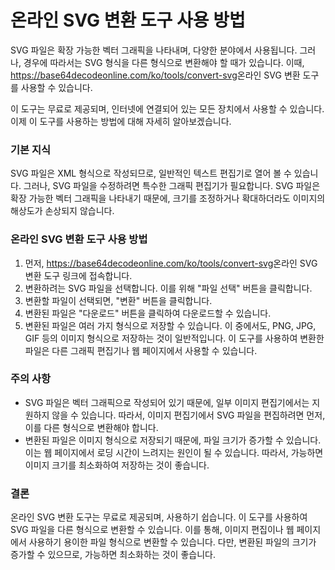 온라인 SVG 변환 도구 사용 방법
===================

SVG 파일은 확장 가능한 벡터 그래픽을 나타내며, 다양한 분야에서 사용됩니다. 그러나, 경우에 따라서는 SVG 형식을 다른 형식으로 변환해야 할 때가 있습니다. 이때, <https://base64decodeonline.com/ko/tools/convert-svg>온라인 SVG 변환 도구를 사용할 수 있습니다.

이 도구는 무료로 제공되며, 인터넷에 연결되어 있는 모든 장치에서 사용할 수 있습니다. 이제 이 도구를 사용하는 방법에 대해 자세히 알아보겠습니다.

###  기본 지식 

SVG 파일은 XML 형식으로 작성되므로, 일반적인 텍스트 편집기로 열어 볼 수 있습니다. 그러나, SVG 파일을 수정하려면 특수한 그래픽 편집기가 필요합니다. SVG 파일은 확장 가능한 벡터 그래픽을 나타내기 때문에, 크기를 조정하거나 확대하더라도 이미지의 해상도가 손상되지 않습니다.

###  온라인 SVG 변환 도구 사용 방법 

1. 먼저, <https://base64decodeonline.com/ko/tools/convert-svg>온라인 SVG 변환 도구 링크에 접속합니다.
2. 변환하려는 SVG 파일을 선택합니다. 이를 위해 "파일 선택" 버튼을 클릭합니다.
3. 변환할 파일이 선택되면, "변환" 버튼을 클릭합니다.
4. 변환된 파일은 "다운로드" 버튼을 클릭하여 다운로드할 수 있습니다.
5. 변환된 파일은 여러 가지 형식으로 저장할 수 있습니다. 이 중에서도, PNG, JPG, GIF 등의 이미지 형식으로 저장하는 것이 일반적입니다. 이 도구를 사용하여 변환한 파일은 다른 그래픽 편집기나 웹 페이지에서 사용할 수 있습니다.

###  주의 사항 

- SVG 파일은 벡터 그래픽으로 작성되어 있기 때문에, 일부 이미지 편집기에서는 지원하지 않을 수 있습니다. 따라서, 이미지 편집기에서 SVG 파일을 편집하려면 먼저, 이를 다른 형식으로 변환해야 합니다.
- 변환된 파일은 이미지 형식으로 저장되기 때문에, 파일 크기가 증가할 수 있습니다. 이는 웹 페이지에서 로딩 시간이 느려지는 원인이 될 수 있습니다. 따라서, 가능하면 이미지 크기를 최소화하여 저장하는 것이 좋습니다.

###  결론 

온라인 SVG 변환 도구는 무료로 제공되며, 사용하기 쉽습니다. 이 도구를 사용하여 SVG 파일을 다른 형식으로 변환할 수 있습니다. 이를 통해, 이미지 편집이나 웹 페이지에서 사용하기 용이한 파일 형식으로 변환할 수 있습니다. 다만, 변환된 파일의 크기가 증가할 수 있으므로, 가능하면 최소화하는 것이 좋습니다.